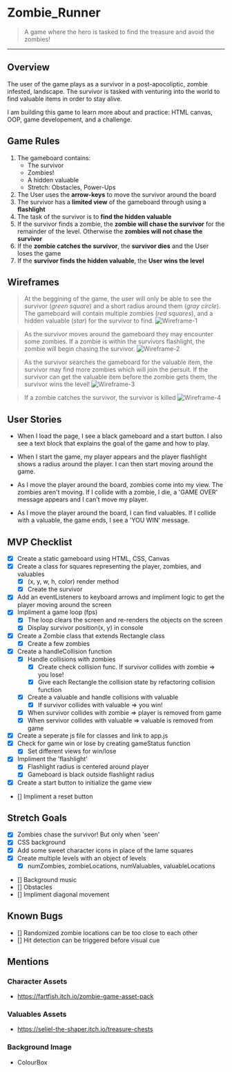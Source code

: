# Zombie_Runner
> A game where the hero is tasked to find the treasure and avoid the zombies!
___
## Overview
The user of the game plays as a survivor in a post-apocoliptic, zombie infested, landscape. The survivor is tasked with venturing into the world to find valuable items in order to stay alive.

I am building this game to learn more about and practice: HTML canvas, OOP, game developement, and a challenge.

## Game Rules
 1. The gameboard contains:
    - The survivor
    - Zombies!
    - A hidden valuable
    - Stretch: Obstacles, Power-Ups
2. The User uses the **arrow-keys** to move the survivor around the board
3. The survivor has a **limited view** of the gameboard through using a **flashlight**
4. The task of the survivor is to **find the hidden valuable**
5. If the survivor finds a zombie, the **zombie will chase the survivor** for the remainder of the level. Otherwise the **zombies will not chase the survivor**
6. If the **zombie catches the survivor**, the **survivor dies** and the User loses the game
7. If the **survivor finds the hidden valuable**, the **User wins the level**

## Wireframes
> At the beggining of the game, the user will only be able to see the survivor (*green square*) and a short radius around them (*gray circle*). The gameboard will contain multiple zombies (*red squares*), and a hidden valuable (*star*) for the survivor to find.
![Wireframe-1](./assets/wireframe-1.png)

> As the survivor moves around the gameboard they may encounter some zombies. If a zombie is within the survivors flashlight, the zombie will begin chasing the survivor.
![Wireframe-2](./assets/wireframe-2.png)

> As the survivor searches the gameboard for the valuable item, the survivor may find more zombies which will join the persuit. If the survivor can get the valuable item before the zombie gets them, the survivor wins the level!
![Wireframe-3](./assets/wireframe-3.png)

> If a zombie catches the survivor, the survivor is killed
![Wireframe-4](./assets/wireframe-4.png)

## User Stories
- When I load the page, I see a black gameboard and a start button. I also see a text block that explains the goal of the game and how to play.

- When I start the game, my player appears and the player flashlight shows a radius around the player. I can then start moving around the game.

- As I move the player around the board, zombies come into my view. The zombies aren't moving. If I collide with a zombie, I die, a 'GAME OVER' message appears and I can't move my player.

- As I move the player around the board, I can find valuables. If I collide with a valuable, the game ends, I see a 'YOU WIN' message.


## MVP Checklist
- [x] Create a static gameboard using HTML, CSS, Canvas
- [x] Create a class for squares representing the player, zombies, and valuables
    - [x] (x, y, w, h, color) render method
    - [x] Create the survivor
- [x] Add an eventListeners to keyboard arrows and impliment logic to get the player moving around the screen
- [x] Impliment a game loop (fps)
    - [x] The loop clears the screen and re-renders the objects on the screen
    - [x] Display survivor position(x, y) in console
- [x] Create a Zombie class that extends Rectangle class
    - [x] Create a few zombies
- [x] Create a handleCollision function
    - [x] Handle collisions with zombies
        - [x] Create check collision func. If survivor collides with zombie => you lose!
        - [x] Give each Rectangle the collision state by refactoring collision function
    - [x] Create a valuable and handle collisions with valuable
        - [x] If survivor collides with valuable => you win!
    - [x] When survivor collides with zombie => player is removed from game
    - [x] When servivor collides with valuable => valuable is removed from game
- [x] Create a seperate js file for classes and link to app.js
- [x] Check for game win or lose by creating gameStatus function
    - [x] Set different views for win/lose
- [x] Impliment the 'flashlight'
    - [x] Flashlight radius is centered around player
    - [x] Gameboard is black outside flashlight radius
- [x] Create a start button to initialize the game view
- [] Impliment a reset button

## Stretch Goals
- [x] Zombies chase the survivor! But only when 'seen'
- [x] CSS background
- [x] Add some sweet character icons in place of the lame squares
- [x] Create multiple levels with an object of levels
    - [x] numZombies, zombieLocations, numValuables, valuableLocations
- [] Background music
- [] Obstacles
- [] Impliment diagonal movement

## Known Bugs
- [] Randomized zombie locations can be too close to each other
- [] Hit detection can be triggered before visual cue

## Mentions
### Character Assets
- https://fartfish.itch.io/zombie-game-asset-pack
### Valuables Assets
- https://seliel-the-shaper.itch.io/treasure-chests
### Background Image
- ColourBox